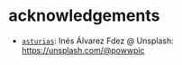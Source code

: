 # acknowledgements

- [`asturias`](./asturias.jpg): Inés Álvarez Fdez @ Unsplash: https://unsplash.com/@powwpic
